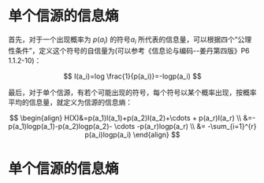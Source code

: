 # **单个信源的信息熵**

首先，对于一个出现概率为 $p(a_i)$ 的符号$a_i$ 所代表的信息量，可以根据四个“公理性条件”，定义这个符号的自信量为(可以参考《信息论与编码--姜丹第四版》P6  1.1.2-10)：

$$
I(a_i)=log \frac{1}{p(a_i)}=-logp(a_i)
$$

最后，对于单个信源，有若个可能出现的符号，每个符号以某个概率出现，按概率平均的信息量，就定义为信源的信息熵：

$$
\begin{align}
H(X)&=p(a_1)I(a_1)+p(a_2)I(a_2)+\cdots  + p(a_r)I(a_r) \\
    &=-p(a_1)logp(a_1)-p(a_2)logp(a_2)- \cdots -p(a_r)logp(a_r) \\
    &= -\sum_{i=1}^{r} p(a_i)logp(a_i)
\end{align}
$$
# **单个信源的信息熵**

